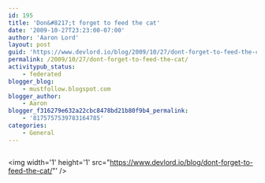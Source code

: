 ```yaml
---
id: 195
title: 'Don&#8217;t forget to feed the cat'
date: '2009-10-27T23:23:00-07:00'
author: 'Aaron Lord'
layout: post
guid: 'https://www.devlord.io/blog/2009/10/27/dont-forget-to-feed-the-cat/'
permalink: /2009/10/27/dont-forget-to-feed-the-cat/
activitypub_status:
    - federated
blogger_blog:
    - mustfollow.blogspot.com
blogger_author:
    - Aaron
blogger_f316279e632a22cbc8478bd21b80f9b4_permalink:
    - '8175757539783164785'
categories:
    - General
---
```


<a href="http://icanhascheezburger.files.wordpress.com/2008/02/funny-pictures-kitten-laptop-hungry.jpg"><img src="http://icanhascheezburger.files.wordpress.com/2008/02/funny-pictures-kitten-laptop-hungry.jpg" border="0" alt="" /></a><div class="blogger-post-footer"><img width='1' height='1' src="https://www.devlord.io/blog/dont-forget-to-feed-the-cat/"' /></div>